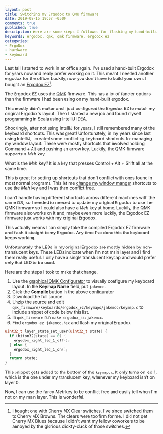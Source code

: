 ```yaml
---
layout: post
title: Switching my Ergodox to QMK firmware
date: 2019-08-15 19:07 -0500
comments: true
published: true
description: Here are some steps I followed for flashing my hand-built Ergodox to the QMK firmware.
keywords: ergodox, qmk, qmk firmware, ergodox ez
categories:
- ErgoDox
- hardware
- keyboard
---
```


Last fall I started to work in an office again. I've used a hand-built Ergodox for years now and really prefer working on it. This meant I needed another ergodox for the office. Luckily, now you don't have to build your own. I bought an [Ergodox EZ](https://ergodox-ez.com)[^1].

The Ergodox EZ uses the [QMK](https://github.com/qmk/qmk_firmware) firmware. This has a lot of fancier options than the firmware I had been using on my hand-built ergodox.

This mostly didn't matter and I just configured the Ergodox EZ to match my original Ergodox's layout. Then I started a new job and found myself programming in Scala using IntelliJ IDEA.

Shockingly, after not using IntelliJ for years, I still remembered many of the keyboard shortcuts. This was great! Unfortunately, in my years since last using IntelliJ, I created some conflicting keyboard shortcuts for managing my window layout. These were mostly shortcuts that involved holding Command + Alt and pushing an arrow key. Luckily, the QMK firmware supports a *Meh* key.

What is the *Meh* key? It is a key that presses Control + Alt + Shift all at the same time.

This is great for setting up shortcuts that don't conflict with ones found in most normal programs. This let me [change my window manger](https://github.com/jakemcc/cljs-phoenix/commit/fa2186589d99a4763c7bf79e1f795cb910063a4e) shortcuts to use the *Meh* key and I was then conflict free.

I can't handle having different shortcuts across different machines with the same OS, so I needed to needed to update my original Ergodox to use the QMK firmware so I could also have a *Meh* key at home. Luckily, the QMK firmware also works on it and, maybe even more luckily, the Ergodox EZ firmware just works with my original Ergodox.

This actually means I can simply take the compiled Ergodox EZ firmware and flash it straight to my Ergodox. Any time I've done this the keyboard keeps working.

Unfortunately, the LEDs in my original Ergodox are mostly hidden by non-translucent keys. These LEDs indicate when I'm not main layer and I find them really useful. I only have a single translucent keycap and would prefer only that LED to be used.

Here are the steps I took to make that change.

1. Use the [graphical QMK Configurator](https://config.qmk.fm/#/ergodox_ez/LAYOUT_ergodox) to visually configure my keyboard layout. In the **Keymap Name** field, put `jakemcc`.
1. Click the **Compile** button in the above configurator.
1. Download the full source.
1. Unzip the source and edit `qmk_firmware/keyboards/ergodox_ez/keymaps/jakemcc/keymap.c` to include snippet of code below this list.
1. In `qmk_firmware` run `make ergodox_ez:jakemcc`.
1. Find `ergodox_ez_jakemcc.hex` and flash my original Ergodox.

```c
uint32_t layer_state_set_user(uint32_t state) {
  if (biton32(state) == 0) {
    ergodox_right_led_1_off();
  } else {
    ergodox_right_led_1_on();
  }
  return state;
}
```

This snippet gets added to the bottom of the `keymap.c`. It only turns on led 1, which is the one under my translucent key, whenever my keyboard isn't on layer 0.

Now, I can use the fancy *Meh* key to be conflict free and easily tell when I'm not on my main layer. This is wonderful.
 

[^1]: I bought one with Cherry MX Clear switches. I've since switched them to Cherry MX Browns. The clears were too firm for me. I did not get Cherry MX Blues because I didn't want my fellow coworkers to be annoyed by the glorious clickty-clack of those switches.
 
